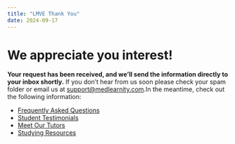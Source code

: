 ```yaml
---
title: "LMVE Thank You"
date: 2024-09-17
---
```


# We appreciate you interest!

**Your request has been received, and we’ll send the information directly to your inbox shortly.** If you don’t hear from us soon please check your spam folder or email us at [support@medlearnity.com](mailto:support@medlearnity.com).In the meantime, check out the following information:

- [Frequently Asked Questions](/frequently-asked-questions/)
- [Student Testimonials](/student-testimonials/)
- [Meet Our Tutors](/our-tutors/)
- [Studying Resources](/blog/)
